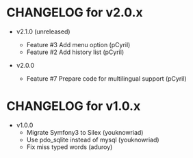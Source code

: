 CHANGELOG for v2.0.x
====================

* v2.1.0 (unreleased)

    * Feature #3 Add menu option (pCyril)
    * Feature #2 Add history list (pCyril)

* v2.0.0
    * Feature #7 Prepare code for multilingual support (pCyril)
    
    
CHANGELOG for v1.0.x
====================

* v1.0.0
    * Migrate Symfony3 to Silex (youknowriad)
    * Use pdo_sqlite instead of mysql (youknowriad)
    * Fix miss typed words (aduroy)
